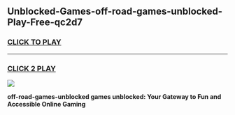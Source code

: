 
## Unblocked-Games-off-road-games-unblocked-Play-Free-qc2d7
<h3>
<a href="https://premium76.site?title=off-road-games-unblocked&ref=18A">CLICK TO PLAY</a></h3>
<hr>

<h3>
<a href="https://premium76.site?title=off-road-games-unblocked&ref=18A">CLICK 2 PLAY</a>
  
</h3>

<a href="https://premium76.site?title=off-road-games-unblocked&ref=18A"><img src="https://clearcache.store/games.png"></a>


**off-road-games-unblocked games unblocked: Your Gateway to Fun and Accessible Online Gaming**
